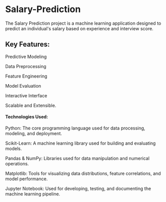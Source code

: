 # Salary-Prediction
The Salary Prediction project is a machine learning application designed to predict an individual's salary based on experience and interview score.

## Key Features:
Predictive Modeling

Data Preprocessing

Feature Engineering

Model Evaluation

Interactive Interface

Scalable and Extensible.

#### Technologies Used:
Python: The core programming language used for data processing, modeling, and deployment.

Scikit-Learn: A machine learning library used for building and evaluating models.

Pandas & NumPy: Libraries used for data manipulation and numerical operations.

Matplotlib: Tools for visualizing data distributions, feature correlations, and model performance.

Jupyter Notebook: Used for developing, testing, and documenting the machine learning pipeline.
